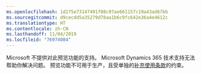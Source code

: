 ```yaml
---
ms.openlocfilehash: 1d275e73147491f08c97ae661157c19a43ad67bb
ms.sourcegitcommit: d9cecdd5a35279d78aa1b6c9fc642e36a4e4612c
ms.translationtype: HT
ms.contentlocale: zh-CN
ms.lasthandoff: 11/04/2019
ms.locfileid: "76974084"
---
```

Microsoft 不提供对此预览功能的支持。 Microsoft Dynamics 365 技术支持无法帮助你解决问题。 预览功能不可用于生产，且受单独的[补充使用条款](https://go.microsoft.com/fwlink/p/?LinkId=511446)的约束。